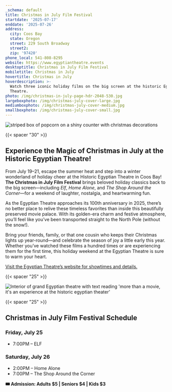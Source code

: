 ```yaml
---
_schema: default
title: Christmas in July Film Festival
startdate: '2025-07-17'
enddate: '2025-07-26'
address:
  city: Coos Bay
  state: Oregon
  street: 229 South Broadway
  street2:
  zip: '97420'
phone_local: 541-808-8295
website: https://www.egyptiantheatre.events
desktoptitle: Christmas in July Film Festival
mobiletitle: Christmas in July
hovertitle: Christmas in July
hoverdescription: >-
  Watch three iconic holiday films on the big screen at the historic Egyptian
  Theatre.
photo: /img/christmas-in-july-page-hdr-2048-530.jpg
largeboxphoto: /img/christmas-july-cover-large.jpg
mediumboxphoto: /img/christmas-july-cover-medium.jpg
smallboxphoto: /img/christmas-july-cover-small.jpg
---
```

![striped box of popcorn on a shiny counter with christmas decorations](/img/christmas-in-july-header-695x322.jpg)

{{< spacer "30" >}}

## **Experience the Magic of Christmas in July at the Historic Egyptian Theatre!**

From July 19–21, escape the summer heat and step into a winter wonderland of holiday cheer at the Historic Egyptian Theatre in Coos Bay! **The Christmas in July Film Festival** brings beloved holiday classics back to the big screen—including *Elf*, *Home Alone*, and *The Shop Around the Corner*—for a weekend of laughter, nostalgia, and heartwarming fun.

As the Egyptian Theatre approaches its 100th anniversary in 2025, there’s no better place to relive these timeless favorites than inside this beautifully preserved movie palace. With its golden-era charm and festive atmosphere, you’ll feel like you’ve been transported straight to the North Pole (without the snow!).

Bring your friends, family, or that one cousin who keeps their Christmas lights up year-round—and celebrate the season of joy a little early this year. Whether you’ve watched these films a hundred times or are experiencing them for the first time, this holiday weekend at the Egyptian Theatre is sure to warm your heart.

<a href="https://www.egyptiantheatre.events" target="_blank" rel="noopener">Visit the Egyptian Theatre’s website for showtimes and details.</a>

{{< spacer "25" >}}

![Interior of grand Egyptian theatre with text reading 'more than a movie, it's an experience at the historic egyptian theater'](/img/interior-panoramic-695x405.jpg)

{{< spacer "25" >}}

## Christmas in July Film Festival Schedule

### Friday, July 25

* 7:00PM – ELF

### Saturday, July 26

* 2:00PM – Home Alone
* 7:00PM – The Shop Around the Corner

**🎟 Admission: Adults $5 \| Seniors $4 \| Kids $3**
